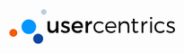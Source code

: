 <svg xmlns="http://www.w3.org/2000/svg" viewBox="0 0 296 62" width="296" height="62">
    <g fill-rule="nonzero" fill="none">
        <path d="M87.34 42.26h-4.49V38.2c-1.4 2.89-4 4.18-7.41 4.22-4.75 0-7.6-3.05-7.6-8V21.51h4.48v11.66c0 3.12 1.84 5 4.84 5 3.59-.08 5.69-2.84 5.69-6.47V21.51h4.49v20.75zm20.09-18.84l-1.64 3.32a12.23 12.23 0 00-6-1.84c-1.75 0-3 .59-3 2.07 0 3.82 11 1.76 11 9.28 0 4.25-3.79 6.17-8 6.17a12.82 12.82 0 01-8.34-2.89l1.59-3.2a11.32 11.32 0 007 2.58c1.91 0 3.39-.67 3.39-2.23 0-4.25-10.92-1.87-10.88-9.36 0-4.21 3.66-6 7.64-6a13.18 13.18 0 017.24 2.1zM131 33.6h-15.67a6.32 6.32 0 006.44 5.19 8.07 8.07 0 005.85-2.42l2.38 2.54a11.32 11.32 0 01-8.58 3.51c-6.4 0-10.61-4.26-10.61-10.5s4.33-10.53 10.49-10.56c7.29 0 10.26 4.75 9.7 12.24zm-3.9-3.27c-.16-3.36-2.38-5.39-5.77-5.39a5.91 5.91 0 00-6.09 5.39h11.86zm13.08-4.69a7.54 7.54 0 017.17-4.28v4.28c-4.17-.23-6.82 2.23-7.17 5.78v10.84h-4.49V21.51h4.49v4.13zm27.82-.97l-1.68 2.15a8.65 8.65 0 00-6.13-2.38c-4.25 0-7.29 3.08-7.29 7.56 0 4.48 3 7.61 7.29 7.61a8 8 0 006.39-2.61l1.76 1.88a10.34 10.34 0 01-8.23 3.55c-6 0-10.18-4.26-10.18-10.38 0-6.12 4.25-10.37 10.18-10.37a10.54 10.54 0 017.89 2.99zm22.61 8.5h-16.77a7.19 7.19 0 007.45 6.55 8.56 8.56 0 006.35-2.57l1.68 1.8a10.82 10.82 0 01-8.27 3.43c-6 0-10.22-4.26-10.22-10.38 0-6.12 4.22-10.37 10.17-10.37 6.64-.04 9.92 4.56 9.61 11.54zm-2.73-2.49c-.2-3.94-2.85-6.44-6.87-6.44a6.94 6.94 0 00-7.17 6.44h14.04zm25.75-1.1v12.68h-3V30.4c0-3.62-2.18-5.77-5.81-5.77-4.06 0-6.55 2.69-6.9 6.59v11h-3V21.71h3v4.52c1.44-3.12 4.21-4.6 8-4.64 4.83 0 7.71 3.04 7.71 7.99zM230 40.86a8.63 8.63 0 01-4.64 1.56c-3 0-5.23-1.8-5.23-5.85V24.83h-3v-2.46h3V17h3v5.42h6.51v2.5h-6.51V36c0 2.5 1 3.43 2.72 3.43a6.23 6.23 0 003.28-1.05l.87 2.48zm8.67-14.59a7.69 7.69 0 017.38-4.68v3.08c-4.33-.08-7 2.61-7.38 6.67v10.92h-3V21.71h3v4.56zm15.94-10.45a2 2 0 11-4 0 2 2 0 014 0zm-3.47 26.44V21.71h3v20.55h-3zm25.45-17.59l-1.68 2.15a8.64 8.64 0 00-6.12-2.38c-4.26 0-7.3 3.08-7.3 7.56 0 4.48 3 7.61 7.3 7.61a8 8 0 006.35-2.61l1.76 1.88a10.33 10.33 0 01-8.23 3.55c-6 0-10.18-4.26-10.18-10.38 0-6.12 4.25-10.37 10.18-10.37a10.54 10.54 0 017.92 2.99zm17.86-1.21l-1.17 2.42a10.91 10.91 0 00-5.58-1.68c-2.3 0-4.05.82-4.05 2.73 0 4.56 11.46 2.23 11.46 9.6 0 4-3.59 5.85-7.52 5.85a11.6 11.6 0 01-7.88-2.89l1.17-2.3a10.37 10.37 0 006.82 2.61c2.42 0 4.37-.89 4.41-2.92.12-5-11.39-2.42-11.35-9.71 0-3.94 3.39-5.58 7.14-5.58a11.9 11.9 0 016.55 1.87z" fill="#000"/>
        <circle fill="#0095FF" cx="34.58" cy="31.24" r="13"/>
        <circle fill="#B8CEE1" cx="61.24" cy="5" r="5"/>
        <circle fill="#0D47A1" cx="51.25" cy="52.54" r="9"/>
        <circle fill="#F25900" cx="7" cy="42.16" r="7"/>
    </g>
</svg>
